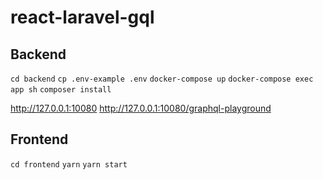 # react-laravel-gql

## Backend 

`cd backend`
`cp .env-example .env`
`docker-compose up`
`docker-compose exec app sh`
`composer install`

http://127.0.0.1:10080
http://127.0.0.1:10080/graphql-playground

## Frontend

`cd frontend`
`yarn`
`yarn start`
